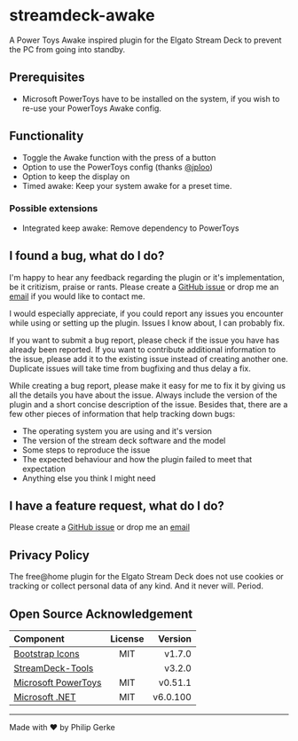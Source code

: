 # streamdeck-awake

A Power Toys Awake inspired plugin for the Elgato Stream Deck to prevent the PC from going into standby.

## Prerequisites

- Microsoft PowerToys have to be installed on the system, if you wish to re-use your PowerToys Awake config.

## Functionality

- Toggle the Awake function with the press of a button
- Option to use the PowerToys config (thanks [@jploo](https://github.com/jploo))
- Option to keep the display on
- Timed awake: Keep your system awake for a preset time.

### Possible extensions

- Integrated keep awake: Remove dependency to PowerToys

## I found a bug, what do I do?

I'm happy to hear any feedback regarding the plugin or it's implementation, be it critizism, praise or rants. Please create a [GitHub issue](https://github.com/pgerke/streamdeck-awake/issues) or drop me an [email](mailto:info@philipgerke.com) if you would like to contact me.

I would especially appreciate, if you could report any issues you encounter while using or setting up the plugin. Issues I know about, I can probably fix.

If you want to submit a bug report, please check if the issue you have has already been reported. If you want to contribute additional information to the issue, please add it to the existing issue instead of creating another one. Duplicate issues will take time from bugfixing and thus delay a fix.

While creating a bug report, please make it easy for me to fix it by giving us all the details you have about the issue. Always include the version of the plugin and a short concise description of the issue. Besides that, there are a few other pieces of information that help tracking down bugs:

- The operating system you are using and it's version
- The version of the stream deck software and the model
- Some steps to reproduce the issue
- The expected behaviour and how the plugin failed to meet that expectation
- Anything else you think I might need

## I have a feature request, what do I do?

Please create a [GitHub issue](https://github.com/pgerke/streamdeck-awake/issues) or drop me an [email](mailto:info@philipgerke.com)

## Privacy Policy

The free@home plugin for the Elgato Stream Deck does not use cookies or tracking or collect personal data of any kind. And it never will. Period.

## Open Source Acknowledgement

| Component                                                         | License |  Version |
| :---------------------------------------------------------------- | :-----: | -------: |
| [Bootstrap Icons](https://icons.getbootstrap.com/)                |   MIT   |   v1.7.0 |
| [StreamDeck-Tools](https://github.com/BarRaider/streamdeck-tools) |         |   v3.2.0 |
| [Microsoft PowerToys](https://github.com/microsoft/PowerToys)     |   MIT   |  v0.51.1 |
| [Microsoft .NET](https://github.com/microsoft/dotnet)             |   MIT   | v6.0.100 |

<hr>

Made with ❤ by Philip Gerke
